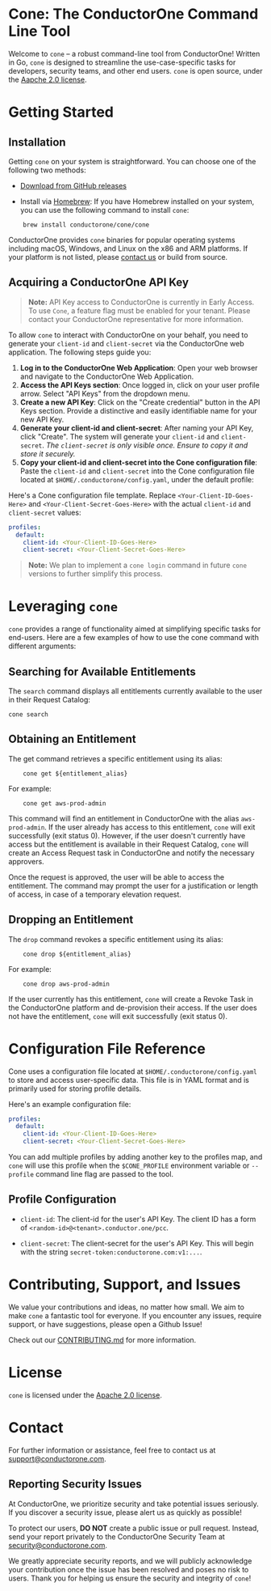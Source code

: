 # Cone: The ConductorOne Command Line Tool

Welcome to `cone` – a robust command-line tool from ConductorOne! Written in Go, `cone` is designed to streamline the use-case-specific tasks for developers, security teams, and other end users. `cone` is open source, under the [Aapche 2.0 license](./LICENSE).

# Getting Started

## Installation

Getting `cone` on your system is straightforward. You can choose one of the following two methods:

- [Download from GitHub releases](https://github.com/ConductorOne/cone/releases)

- Install via [Homebrew](https://brew.sh/): If you have Homebrew installed on your system, you can use the following command to install `cone`:

```shell
	brew install conductorone/cone/cone
```

ConductorOne provides `cone` binaries for popular operating systems including macOS, Windows, and Linux on the x86 and ARM platforms. If your platform is not listed, please [contact us](mailto:support@conductorone.com) or build from source.

## Acquiring a ConductorOne API Key

> **Note:** API Key access to ConductorOne is currently in Early Access. To use `Cone`, a feature flag must be enabled for your tenant. Please contact your ConductorOne representative for more information.

To allow `cone` to interact with ConductorOne on your behalf, you need to generate your `client-id` and `client-secret` via the ConductorOne web application. The following steps guide you:

1. **Log in to the ConductorOne Web Application**: Open your web browser and navigate to the ConductorOne Web Application.
2. **Access the API Keys section**: Once logged in, click on your user profile arrow. Select "API Keys" from the dropdown menu.
3. **Create a new API Key**: Click on the "Create credential" button in the API Keys section. Provide a distinctive and easily identifiable name for your new API Key.
4. **Generate your client-id and client-secret**: After naming your API Key, click "Create". The system will generate your `client-id` and `client-secret`. _The `client-secret` is only visible once. Ensure to copy it and store it securely._
5. **Copy your client-id and client-secret into the Cone configuration file**: Paste the `client-id` and `client-secret` into the Cone configuration file located at `$HOME/.conductorone/config.yaml`, under the default profile:

Here's a Cone configuration file template. Replace `<Your-Client-ID-Goes-Here>` and `<Your-Client-Secret-Goes-Here>` with the actual `client-id` and `client-secret` values:

```yaml
profiles:
  default:
    client-id: <Your-Client-ID-Goes-Here>
    client-secret: <Your-Client-Secret-Goes-Here>
```

> **Note:** We plan to implement a `cone login` command in future `cone` versions to further simplify this process.

# Leveraging `cone`

`cone` provides a range of functionality aimed at simplifying specific tasks for end-users. Here are a few examples of how to use the cone command with different arguments:

## Searching for Available Entitlements

The `search` command displays all entitlements currently available to the user in their Request Catalog:

```shell
cone search
```

## Obtaining an Entitlement
The get command retrieves a specific entitlement using its alias:
```shell
	cone get ${entitlement_alias}
```

For example:
```shell
	cone get aws-prod-admin
```

This command will find an entitlement in ConductorOne with the alias `aws-prod-admin`. If the user already has access to this entitlement, `cone` will exit successfully (exit status 0). However, if the user doesn't currently have access but the entitlement is available in their Request Catalog, `cone` will create an Access Request task in ConductorOne and notify the necessary approvers.

Once the request is approved, the user will be able to access the entitlement. The command may prompt the user for a justification or length of access, in case of a temporary elevation request.

## Dropping an Entitlement

The `drop` command revokes a specific entitlement using its alias:

```shell
	cone drop ${entitlement_alias}
```

For example:
```shell
	cone drop aws-prod-admin
```

If the user currently has this entitlement, `cone` will create a Revoke Task in the ConductorOne platform and de-provision their access. If the user does not have the entitlement, `cone` will exit successfully (exit status 0).


# Configuration File Reference

Cone uses a configuration file located at `$HOME/.conductorone/config.yaml` to store and access user-specific data. This file is in YAML format and is primarily used for storing profile details.

Here's an example configuration file:
```yaml
profiles:
  default:
    client-id: <Your-Client-ID-Goes-Here>
    client-secret: <Your-Client-Secret-Goes-Here>
```

You can add multiple profiles by adding another key to the profiles map, and `cone` will use this profile when the `$CONE_PROFILE` environment variable or `--profile` command line flag are passed to the tool.

## Profile Configuration

- `client-id`: The client-id for the user's API Key.  The client ID has a form of `<random-id>@<tenant>.conductor.one/pcc`.

- `client-secret`: The client-secret for the user's API Key.  This will begin with the string  `secret-token:conductorone.com:v1:...`.

# Contributing, Support, and Issues

We value your contributions and ideas, no matter how small. We aim to make `cone` a fantastic tool for everyone. If you encounter any issues, require support, or have suggestions, please open a Github Issue!

Check out our [CONTRIBUTING.md](https://github.com/ConductorOne/baton/blob/main/CONTRIBUTING.md) for more information.

# License

`cone` is licensed under the [Apache 2.0 license](./LICENSE).

# Contact

For further information or assistance, feel free to contact us at [support@conductorone.com](mailto:support@conductorone.com).

## Reporting Security Issues

At ConductorOne, we prioritize security and take potential issues seriously. If you discover a security issue, please alert us as quickly as possible!

To protect our users, **DO NOT** create a public issue or pull request. Instead, send your report privately to the ConductorOne Security Team at [security@conductorone.com](mailto:security@conductorone.com).

We greatly appreciate security reports, and we will publicly acknowledge your contribution once the issue has been resolved and poses no risk to users. Thank you for helping us ensure the security and integrity of `cone`!
